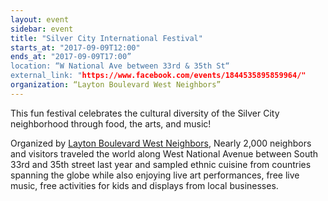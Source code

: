 ```yaml
---
layout: event
sidebar: event
title: "Silver City International Festival"
starts_at: "2017-09-09T12:00"
ends_at: "2017-09-09T17:00”
location: “W National Ave between 33rd & 35th St“
external_link: "https://www.facebook.com/events/1844535895859964/"
organization: “Layton Boulevard West Neighbors”
---
```


This fun festival celebrates the cultural diversity of the Silver City neighborhood through food, the arts, and music! 

Organized by [Layton Boulevard West Neighbors](http://www.lbwn.org/), Nearly 2,000 neighbors and visitors traveled the world along West National Avenue between South 33rd and 35th street last year and sampled ethnic cuisine from countries spanning the globe while also enjoying live art performances, free live music, free activities for kids and displays from local businesses.

